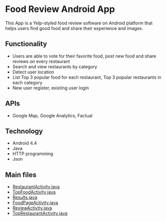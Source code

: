 # Food Review Android App
This App is a Yelp-styled food review software on Android platform that helps users find good food and share their experience and images.

## Functionality
* Users are able to vote for their favorite food, post new food and share reviews on every restaurant
* Search and view restaurants by category
* Detect user location
* List Top 3 popular food for each restaurant, Top 3 popular restaurants in each category
* New user register, existing user login

## APIs
* Google Map, Google Analytics, Factual

## Technology
* Android 4.4
* Java
* HTTP programming
* Json

## Main files
* [RestaurantActivity.java](https://github.com/ysugiant/grubber/blob/master/Grubber/src/com/example/grubber/RestaurantActivity.java)
* [TopFoodActivity.java](https://github.com/ysugiant/grubber/blob/master/Grubber/src/com/example/grubber/TopFoodActivity.java)
* [Results.java](https://github.com/ysugiant/grubber/blob/master/Grubber/src/com/example/grubber/Results.java)
* [FoodPageActivity.java](https://github.com/ysugiant/grubber/blob/master/Grubber/src/com/example/grubber/FoodPageActivity.java)
* [ReviewActivity.java](https://github.com/ysugiant/grubber/blob/085c94c94c11ceeb39c41b81232de8d497d2f10d/Grubber/src/com/example/grubber/ReviewActivity.java)
* [TopRestaurantActivity.java](https://github.com/ysugiant/grubber/blob/master/Grubber/src/com/example/grubber/TopRestaurantActivity.java)


